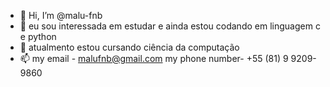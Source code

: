 - 👋 Hi, I’m @malu-fnb
- 👀 eu sou interessada em estudar e ainda estou codando em linguagem c e python 
- 🌱 atualmento estou cursando ciência da computação 
- 📫 my email - malufnb@gmail.com
my phone number- +55 (81) 9 9209-9860

<!---
malu-fnb/malu-fnb is a ✨ special ✨ repository because its `README.md` (this file) appears on your GitHub profile.
You can click the Preview link to take a look at your changes.
--->
